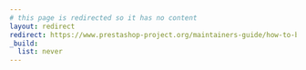 ```yaml
---
# this page is redirected so it has no content
layout: redirect
redirect: https://www.prestashop-project.org/maintainers-guide/how-to-become-a-maintainer/
_build:
  list: never
---
```

